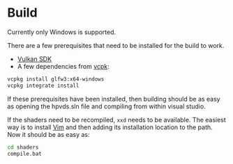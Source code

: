 # Build

Currently only Windows is supported.

There are a few prerequisites that need to be installed for the build to work.

- [Vulkan SDK](https://vulkan.lunarg.com/sdk/home#windows)
- A few dependencies from [vcpk](https://github.com/microsoft/vcpkg):
```bash
vcpkg install glfw3:x64-windows
vcpkg integrate install
```

If these prerequisites have been installed, then building should be as easy as opening the hpvds.sln file
and compiling from within visual studio.

If the shaders need to be recompiled, `xxd` needs to be available.
The easiest way is to install [Vim](https://www.vim.org/) and then adding its installation location to the path.
Now it should be as easy as:

```bash
cd shaders
compile.bat
```
